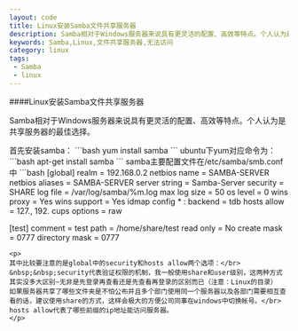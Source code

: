 ```yaml
---
layout: code
title: Linux安装Samba文件共享服务器
description: Samba相对于Windows服务器来说具有更灵活的配置、高效等特点。个人认为是共享服务器的最佳选择。
keywords: Samba,Linux,文件共享服务器,无法访问
category: linux
tags:
 - Samba
 - linux
---
```

####Linux安装Samba文件共享服务器
<p>
Samba相对于Windows服务器来说具有更灵活的配置、高效等特点。个人认为是共享服务器的最佳选择。
</p>
首先安装samba：
```bash
yum install samba
```
ubuntu下yum对应命令为：
```bash
apt-get install samba
```
samba主要配置文件在/etc/samba/smb.conf中
```bash
[global]
        realm = 192.168.0.2
        netbios name = SAMBA-SERVER
        netbios aliases = SAMBA-SERVER
        server string = Samba-Server
        security = SHARE
        log file = /var/log/samba/%m.log
        max log size = 50
        os level = 0
        wins proxy = Yes
        wins support = Yes
        idmap config * : backend = tdb
        hosts allow = 127., 192.
        cups options = raw

[test]
        comment = test
        path = /home/share/test
        read only = No
        create mask = 0777
        directory mask = 0777
```
<p>
其中比较要注意的是global中的security和hosts allow两个选项：</br>
&nbsp;&nbsp;security代表验证权限的机制，我一般使用share和user级别，这两种方式其实没多大区别~无非是先登录再查看还是先查看再登录的区别而已（注意：Linux的目录）
如果服务器共享了哪些文件夹是不怕公布并且多个部门使用同一个服务器以及各部门需要相互查看的话，建议使用share的方式，这样会极大的方便公司同事在windows中切换帐号。</br>
hosts allow代表了哪些前缀的ip地址能访问服务器。
</p>

